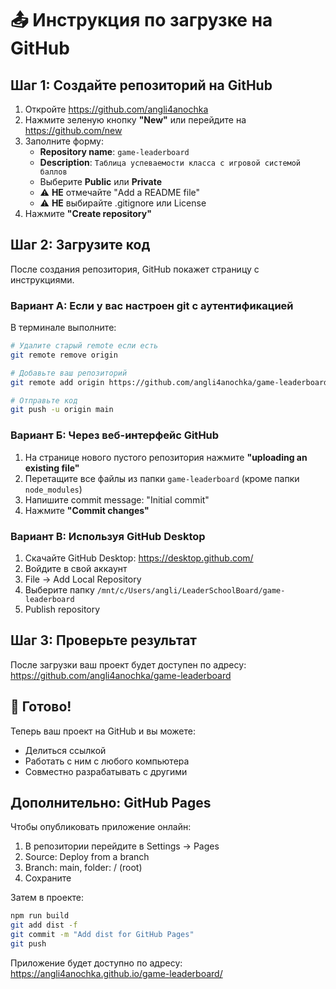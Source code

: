 # 📤 Инструкция по загрузке на GitHub

## Шаг 1: Создайте репозиторий на GitHub

1. Откройте https://github.com/angli4anochka
2. Нажмите зеленую кнопку **"New"** или перейдите на https://github.com/new
3. Заполните форму:
   - **Repository name**: `game-leaderboard`
   - **Description**: `Таблица успеваемости класса с игровой системой баллов`
   - Выберите **Public** или **Private**
   - ⚠️ **НЕ** отмечайте "Add a README file"
   - ⚠️ **НЕ** выбирайте .gitignore или License
4. Нажмите **"Create repository"**

## Шаг 2: Загрузите код

После создания репозитория, GitHub покажет страницу с инструкциями.

### Вариант А: Если у вас настроен git с аутентификацией

В терминале выполните:

```bash
# Удалите старый remote если есть
git remote remove origin

# Добавьте ваш репозиторий
git remote add origin https://github.com/angli4anochka/game-leaderboard.git

# Отправьте код
git push -u origin main
```

### Вариант Б: Через веб-интерфейс GitHub

1. На странице нового пустого репозитория нажмите **"uploading an existing file"**
2. Перетащите все файлы из папки `game-leaderboard` (кроме папки `node_modules`)
3. Напишите commit message: "Initial commit"
4. Нажмите **"Commit changes"**

### Вариант В: Используя GitHub Desktop

1. Скачайте GitHub Desktop: https://desktop.github.com/
2. Войдите в свой аккаунт
3. File → Add Local Repository
4. Выберите папку `/mnt/c/Users/angli/LeaderSchoolBoard/game-leaderboard`
5. Publish repository

## Шаг 3: Проверьте результат

После загрузки ваш проект будет доступен по адресу:
https://github.com/angli4anochka/game-leaderboard

## 🎉 Готово!

Теперь ваш проект на GitHub и вы можете:
- Делиться ссылкой
- Работать с ним с любого компьютера
- Совместно разрабатывать с другими

## Дополнительно: GitHub Pages

Чтобы опубликовать приложение онлайн:

1. В репозитории перейдите в Settings → Pages
2. Source: Deploy from a branch
3. Branch: main, folder: / (root)
4. Сохраните

Затем в проекте:
```bash
npm run build
git add dist -f
git commit -m "Add dist for GitHub Pages"
git push
```

Приложение будет доступно по адресу:
https://angli4anochka.github.io/game-leaderboard/